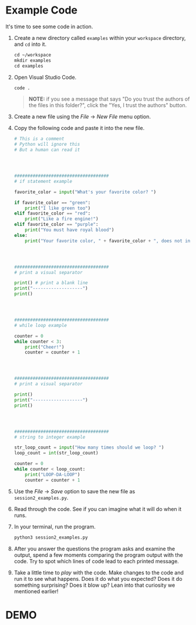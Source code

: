 # Example Code

It's time to see some code in action.

1. Create a new directory called `examples` within your `workspace` directory, and `cd` into it.

    ```txt
    cd ~/workspace
    mkdir examples
    cd examples
    ```

1. Open Visual Studio Code.

    ```txt
    code .
    ```

    > **NOTE:** if you see a message that says "Do you trust the authors of the files in this folder?", click the "Yes, I trust the authors" button.

1. Create a new file using the _File_ -> _New File_ menu option.

1. Copy the following code and paste it into the new file.

    ```python
    # This is a comment
    # Python will ignore this
    # But a human can read it




    ####################################
    # if statement example

    favorite_color = input("What's your favorite color? ")

    if favorite_color == "green":
        print("I like green too")
    elif favorite_color == "red":
        print("Like a fire engine!")
    elif favorite_color == "purple":
        print("You must have royal blood")
    else:
        print("Your favorite color, " + favorite_color + ", does not interest me")




    ####################################
    # print a visual separator

    print() # print a blank line
    print("-------------------")
    print()




    ####################################
    # while loop example

    counter = 0
    while counter < 3:
        print("Cheer!")
        counter = counter + 1




    ####################################
    # print a visual separator

    print()
    print("-------------------")
    print()




    ####################################
    # string to integer example

    str_loop_count = input("How many times should we loop? ")
    loop_count = int(str_loop_count)

    counter = 0
    while counter < loop_count:
        print("LOOP-DA-LOOP")
        counter = counter + 1
    ```

1. Use the _File_ -> _Save_ option to save the new file as `session2_examples.py`.
1. Read through the code. See if you can imagine what it will do when it runs.
1. In your terminal, run the program.

    ```txt
    python3 session2_examples.py
    ```
1. After you answer the questions the program asks and examine the output, spend a few moments comparing the program output with the code. Try to spot which lines of code lead to each printed message.
1. Take a little time to _play_ with the code. Make changes to the code and run it to see what happens. Does it do what you expected? Does it do something surprising? Does it blow up? Lean into that curiosity we mentioned earlier!

# DEMO
